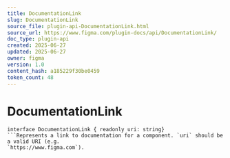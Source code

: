 ```yaml
---
title: DocumentationLink
slug: DocumentationLink
source_file: plugin-api-DocumentationLink.html
source_url: https://www.figma.com/plugin-docs/api/DocumentationLink/
doc_type: plugin-api
created: 2025-06-27
updated: 2025-06-27
owner: figma
version: 1.0
content_hash: a185229f30be0459
token_count: 48
---
```

# DocumentationLink

```
interface DocumentationLink { readonly uri: string}
```Represents a link to documentation for a component. `uri` should be a valid URI (e.g.
`https://www.figma.com`).